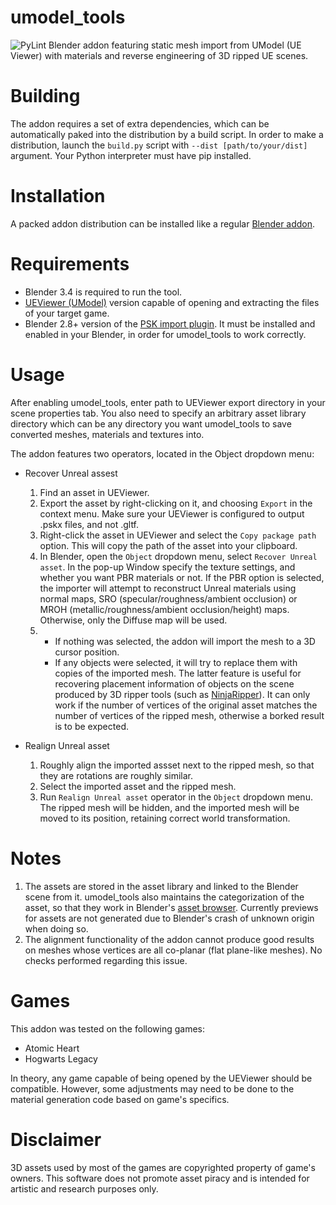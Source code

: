 # umodel_tools
![PyLint](https://github.com/skarndev/umodel_tools/actions/workflows/pylint.yml/badge.svg)
Blender addon featuring static mesh import from UModel (UE Viewer) with materials and reverse engineering of 3D ripped UE scenes.

# Building
The addon requires a set of extra dependencies, which can be automatically paked into the distribution by a build script. In order to make a distribution, launch the ``build.py`` script with ``--dist [path/to/your/dist]`` argument. Your Python interpreter must have pip installed. 

# Installation
A packed addon distribution can be installed like a regular [Blender addon](https://docs.blender.org/manual/en/latest/editors/preferences/addons.html).

# Requirements
- Blender 3.4 is required to run the tool.
- [UEViewer (UModel)](https://www.gildor.org/en/projects/umodel) version capable of opening and extracting the files of your target game. 
- Blender 2.8+ version of the [PSK import plugin](https://github.com/Befzz/blender3d_import_psk_psa). It must be installed and enabled in your Blender, in order for umodel_tools to work correctly.

# Usage
After enabling umodel_tools, enter path to UEViewer export directory in your scene properties tab. You also need to specify an arbitrary asset library directory which can be any directory you want umodel_tools to save converted meshes, materials and textures into.

The addon features two operators, located in the Object dropdown menu: 
- Recover Unreal assest
  
  1. Find an asset in UEViewer.
  2. Export the asset by right-clicking on it, and choosing ``Export`` in the context menu. Make sure your UEViewer is configured to output .pskx files, and not .gltf.
  3. Right-click the asset in UEViewer and select the ``Copy package path`` option. This will copy the path of the asset into your clipboard.
  4. In Blender, open the ``Object`` dropdown menu, select ``Recover Unreal asset``. In the pop-up Window specify the texture settings, and whether you want PBR materials or not. If the PBR option is selected, the importer will attempt to reconstruct Unreal materials using normal maps, SRO (specular/roughness/ambient occlusion) or MROH (metallic/roughness/ambient occlusion/height) maps. Otherwise, only the Diffuse map will be used.
  5. 
      - If nothing was selected, the addon will import the mesh to a 3D cursor position. 
      - If any objects were selected, it will try to replace them with copies of the imported mesh. The latter feature is useful for recovering placement information of objects on the scene produced by 3D ripper tools (such as [NinjaRipper](https://ninjaripper.com)). It can only work if the number of vertices of the original asset matches the number of vertices of the ripped mesh, otherwise a borked result is to be expected.

- Realign Unreal asset
  1. Roughly align the imported assset next to the ripped mesh, so that they are rotations are roughly similar.
  2. Select the imported asset and the ripped mesh.
  3. Run ``Realign Unreal asset`` operator in the ``Object`` dropdown menu. The ripped mesh will be hidden, and the imported mesh will be moved to its position, retaining correct world transformation.

# Notes
1. The assets are stored in the asset library and linked to the Blender scene from it. umodel_tools also maintains the categorization of the asset, so that they work in Blender's [asset browser](https://docs.blender.org/manual/en/latest/editors/asset_browser.html). Currently previews for assets are not generated due to Blender's crash of unknown origin when doing so.
2. The alignment functionality of the addon cannot produce good results on meshes whose vertices are all co-planar (flat plane-like meshes). No checks performed regarding this issue. 

# Games
This addon was tested on the following games:
  - Atomic Heart
  - Hogwarts Legacy

In theory, any game capable of being opened by the UEViewer should be compatible. However, some adjustments may need to be done to the material generation code based on game's specifics. 

# Disclaimer
3D assets used by most of the games are copyrighted property of game's owners. This software does not promote asset piracy and is intended for artistic and research purposes only.
